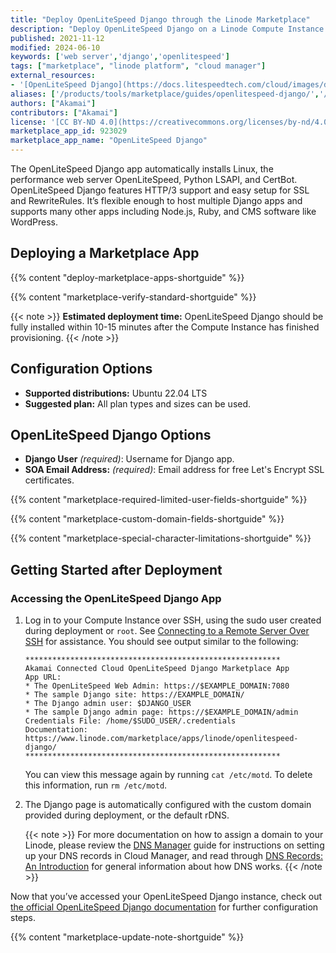 ```yaml
---
title: "Deploy OpenLiteSpeed Django through the Linode Marketplace"
description: "Deploy OpenLiteSpeed Django on a Linode Compute Instance. This provides you with a high performance web server to manage your Django application."
published: 2021-11-12
modified: 2024-06-10
keywords: ['web server','django','openlitespeed']
tags: ["marketplace", "linode platform", "cloud manager"]
external_resources:
- '[OpenLiteSpeed Django](https://docs.litespeedtech.com/cloud/images/django/)'
aliases: ['/products/tools/marketplace/guides/openlitespeed-django/','/guides/deploying-openlitespeed-django-marketplace-app/','/guides/openlitespeed-django-marketplace-app/']
authors: ["Akamai"]
contributors: ["Akamai"]
license: '[CC BY-ND 4.0](https://creativecommons.org/licenses/by-nd/4.0)'
marketplace_app_id: 923029
marketplace_app_name: "OpenLiteSpeed Django"
---
```


The OpenLiteSpeed Django app automatically installs Linux, the performance web server OpenLiteSpeed, Python LSAPI, and CertBot. OpenLiteSpeed Django features HTTP/3 support and easy setup for SSL and RewriteRules. It’s flexible enough to host multiple Django apps and supports many other apps including Node.js, Ruby, and CMS software like WordPress.

## Deploying a Marketplace App

{{% content "deploy-marketplace-apps-shortguide" %}}

{{% content "marketplace-verify-standard-shortguide" %}}

{{< note >}}
**Estimated deployment time:** OpenLiteSpeed Django should be fully installed within 10-15 minutes after the Compute Instance has finished provisioning.
{{< /note >}}

## Configuration Options

- **Supported distributions:** Ubuntu 22.04 LTS
- **Suggested plan:** All plan types and sizes can be used.

## OpenLiteSpeed Django Options

- **Django User** *(required)*: Username for Django app.
- **SOA Email Address:** *(required)*: Email address for free Let's Encrypt SSL certificates.

{{% content "marketplace-required-limited-user-fields-shortguide" %}}

{{% content "marketplace-custom-domain-fields-shortguide" %}}

{{% content "marketplace-special-character-limitations-shortguide" %}}

## Getting Started after Deployment

### Accessing the OpenLiteSpeed Django App

1.  Log in to your Compute Instance over SSH, using the sudo user created during deployment or `root`. See [Connecting to a Remote Server Over SSH](/docs/guides/connect-to-server-over-ssh/) for assistance. You should see output similar to the following:

    ```output
    *********************************************************
    Akamai Connected Cloud OpenLiteSpeed Django Marketplace App
    App URL:
    * The OpenLiteSpeed Web Admin: https://$EXAMPLE_DOMAIN:7080
    * The sample Django site: https://EXAMPLE_DOMAIN/
    * The Django admin user: $DJANGO_USER
    * The sample Django admin page: https://$EXAMPLE_DOMAIN/admin
    Credentials File: /home/$SUDO_USER/.credentials
    Documentation: https://www.linode.com/marketplace/apps/linode/openlitespeed-django/
    *********************************************************
    ```

    You can view this message again by running `cat /etc/motd`. To delete this information, run `rm /etc/motd`.

1.  The Django page is automatically configured with the custom domain provided during deployment, or the default rDNS.

    {{< note >}}
    For more documentation on how to assign a domain to your Linode, please review the [DNS Manager](/docs/products/networking/dns-manager/) guide for instructions on setting up your DNS records in Cloud Manager, and read through [DNS Records: An Introduction](/docs/guides/dns-overview/) for general information about how DNS works.
    {{< /note >}}

Now that you’ve accessed your OpenLiteSpeed Django instance, check out [the official OpenLiteSpeed Django documentation](https://docs.litespeedtech.com/cloud/images/django/) for further configuration steps.

{{% content "marketplace-update-note-shortguide" %}}